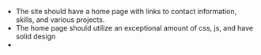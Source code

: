 * The site should have a home page with links to contact information, skills, and various projects.
* The home page should utilize an exceptional amount of css, js, and have solid design
* 